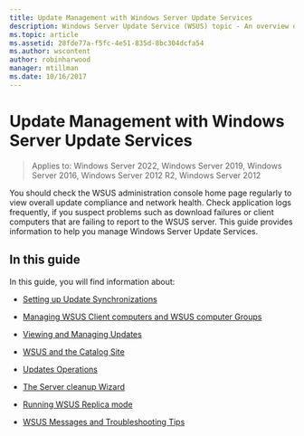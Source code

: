 ```yaml
---
title: Update Management with Windows Server Update Services
description: Windows Server Update Service (WSUS) topic - An overview of Update Management with links to the related topics
ms.topic: article
ms.assetid: 28fde77a-f5fc-4e51-835d-8bc304dcfa54
ms.author: wscontent
author: robinharwood
manager: mtillman
ms.date: 10/16/2017
---
```

# Update Management with Windows Server Update Services

>Applies to: Windows Server 2022, Windows Server 2019, Windows Server 2016, Windows Server 2012 R2, Windows Server 2012

You should check the WSUS administration console home page regularly to view overall update compliance and network health. Check application logs frequently, if you suspect problems such as download failures or client computers that are failing to report to the WSUS server. This guide provides information to help you manage Windows Server Update Services.

## In this guide
In this guide, you will find information about:

-   [Setting up Update Synchronizations](setting-up-update-synchronizations.md)

-   [Managing WSUS Client computers and WSUS computer Groups](managing-wsus-client-computers-and-wsus-computer-groups.md)

-   [Viewing and Managing Updates](viewing-and-managing-updates.md)

-   [WSUS and the Catalog Site](wsus-and-the-catalog-site.md)

-   [Updates Operations](updates-operations.md)

-   [The Server cleanup Wizard](the-server-cleanup-wizard.md)

-   [Running WSUS Replica mode](running-wsus-replica-mode.md)

-   [WSUS Messages and Troubleshooting Tips](wsus-messages-and-troubleshooting-tips.md)
